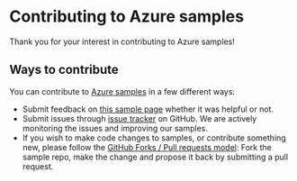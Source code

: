 # Contributing to Azure samples

Thank you for your interest in contributing to Azure samples!

## Ways to contribute

You can contribute to [Azure samples](https://github.com/Azure-Samples/eventhub-dotnet-manage-event-hub) in a few different ways:

- Submit feedback on [this sample page](https://azure.microsoft.com/documentation/samples/eventhub-dotnet-manage-event-hub/) whether it was helpful or not.  
- Submit issues through [issue tracker](https://github.com/Azure-Samples/eventhub-dotnet-manage-event-hub/issues) on GitHub. We are actively monitoring the issues and improving our samples.
- If you wish to make code changes to samples, or contribute something new, please follow the [GitHub Forks / Pull requests model](https://help.github.com/articles/fork-a-repo/): Fork the sample repo, make the change and propose it back by submitting a pull request.